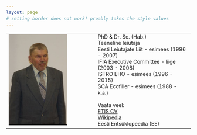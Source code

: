 ```yaml
---
layout: page
# setting border does not work! proably takes the style values
---
```


 <table style="border: 0px;"> 
  <tr>
    <td><img src="assets/Edvin Nugis _ portree.jpg" width="70%" /></td>
    <td>
        PhD & Dr. Sc. (Hab.)<br>
        Teeneline leiutaja<br>
        Eesti Leiutajate Liit - esimees (1996 - 2007)<br>
        IFIA Executive Committee - liige (2003 - 2008)<br>
        ISTRO EHO - esimees (1996 - 2015)<br>
        SCA Ecofiller - esimees (1988 - k.a.)<br><br>
        Vaata veel: <br>
        <a href="https://www.etis.ee/CV/Edvin_Nugis/est"> ETIS CV</a><br>
        <a href="https://et.wikipedia.org/wiki/Edvin_Nugis"> Wikipedia</a><br>
        Eesti Entsüklopeedia (EE) 
    </td>
  </tr>
</table> 